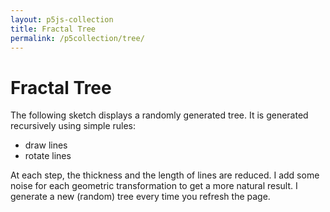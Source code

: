 ```yaml
---
layout: p5js-collection
title: Fractal Tree
permalink: /p5collection/tree/
---
```


# Fractal Tree

The following sketch displays a randomly generated tree. It is generated recursively using simple rules:

+ draw lines
+ rotate lines
  
At each step, the thickness and the length of lines are reduced. I add some noise for each geometric transformation to get a more natural result.
I generate a new (random) tree every time you refresh the page.

<div id = "p5-tree" style="background-color: #fdfdfd; justify-content: center; display: flex;"></div>
